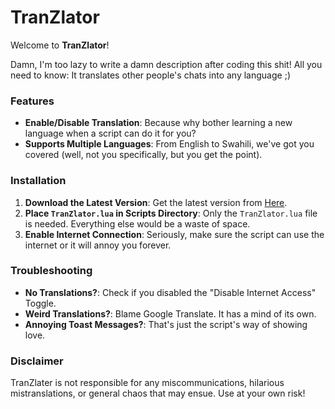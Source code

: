 # TranZlator
Welcome to **TranZlator**!

Damn, I'm too lazy to write a damn description after coding this shit!
All you need to know: It translates other people's chats into any language ;)

### Features
- **Enable/Disable Translation**: Because why bother learning a new language when a script can do it for you?
- **Supports Multiple Languages**: From English to Swahili, we've got you covered (well, not you specifically, but you get the point).

### Installation
1. **Download the Latest Version**: Get the latest version from [Here](https://github.com/Cracky0001/Stand-TranZlator/releases/latest).
2. **Place `TranZlator.lua` in Scripts Directory**: Only the `TranZlator.lua` file is needed. Everything else would be a waste of space.
4. **Enable Internet Connection**: Seriously, make sure the script can use the internet or it will annoy you forever.

### Troubleshooting
- **No Translations?**: Check if you disabled the "Disable Internet Access" Toggle.
- **Weird Translations?**: Blame Google Translate. It has a mind of its own.
- **Annoying Toast Messages?**: That's just the script's way of showing love.

### Disclaimer
TranZlater is not responsible for any miscommunications, hilarious mistranslations, or general chaos that may ensue. Use at your own risk!
